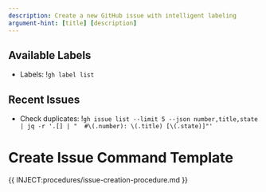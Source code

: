 ```yaml
---
description: Create a new GitHub issue with intelligent labeling
argument-hint: [title] [description]
---
```


## Available Labels

- Labels: !`gh label list`

## Recent Issues

- Check duplicates: !`gh issue list --limit 5 --json number,title,state | jq -r '.[] | "  #\(.number): \(.title) [\(.state)]"'`

# Create Issue Command Template

{{ INJECT:procedures/issue-creation-procedure.md }}